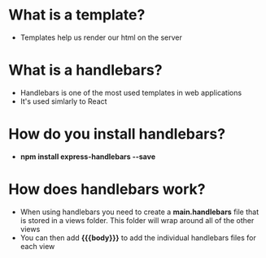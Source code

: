 What is a template?
=================

* Templates help us render our html on the server

What is a handlebars?
=================

* Handlebars is one of the most used templates in web applications
* It's used simlarly to React

How do you install handlebars?
=================

* **npm install express-handlebars --save**

How does handlebars work?
=================

* When using handlebars you need to create a **main.handlebars** file that is stored in a views folder. This folder will wrap around all of the other views
* You can then add **{{{body}}}** to add the individual handlebars files for each view
